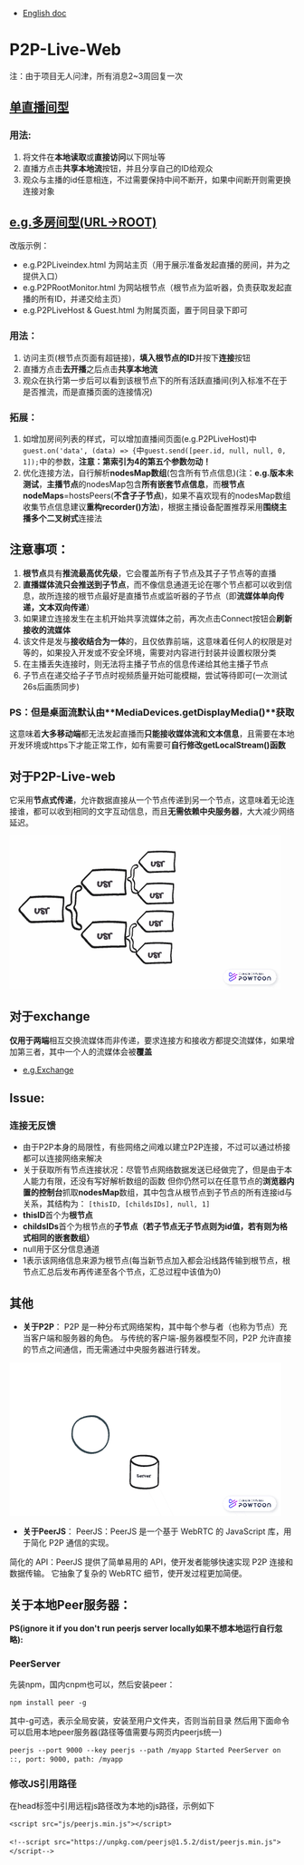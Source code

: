 - [English doc](README.md)

# P2P-Live-Web
注：由于项目无人问津，所有消息2~3周回复一次
## [单直播间型](https://aiksxd.github.io/P2PLiveWebCN.html)
### 用法:
1. 将文件在**本地读取**或**直接访问**以下网址等
2. 直播方点击**共享本地流**按钮，并且分享自己的ID给观众
3. 观众与主播的id任意相连，不过需要保持中间不断开，如果中间断开则需更换连接对象

## [e.g.多房间型(URL->ROOT)](https://aiksxd.github.io/e.g.P2PRootMonitorCN.html)
改版示例：
+ e.g.P2PLiveindex.html 为网站主页（用于展示准备发起直播的房间，并为之提供入口）
+ e.g.P2PRootMonitor.html 为网站根节点（根节点为监听器，负责获取发起直播的所有ID，并递交给主页）
+ e.g.P2PLiveHost & Guest.html 为附属页面，置于同目录下即可
### 用法：
1. 访问主页(根节点页面有超链接)，**填入根节点的ID**并按下**连接**按钮
2. 直播方点击**去开播**之后点击**共享本地流**
3. 观众在执行第一步后可以看到该根节点下的所有活跃直播间(列入标准不在于是否推流，而是直播页面的连接情况)
### 拓展：
1. 如增加房间列表的样式，可以增加直播间页面(e.g.P2PLiveHost)中`guest.on('data', (data) => {`中`guest.send([peer.id, null, null, 0, 1]);`中的参数，**注意：第索引为4的第五个参数勿动！**
2. 优化连接方法，自行解析**nodesMap数组**(包含所有节点信息)(注：**e.g.版本未测试**，**主播节点**的nodesMap包含**所有嵌套节点信息**，而**根节点nodeMaps**=hostsPeers(**不含子子节点**)，如果不喜欢现有的nodesMap数组收集节点信息建议**重构recorder()方法**)，根据主播设备配置推荐采用**围绕主播多个二叉树式**连接法

## **注意事项**：
1. **根节点**具有**推流最高优先级**，它会覆盖所有子节点及其子子节点等的直播
2. **直播媒体流只会推送到子节点**，而不像信息通道无论在哪个节点都可以收到信息，故所连接的根节点最好是直播节点或监听器的子节点（即**流媒体单向传递，文本双向传递**）
3. 如果建立连接发生在主机开始共享流媒体之前，再次点击Connect按钮会**刷新接收的流媒体**
4. 该文件是发与**接收结合为一体**的，且仅依靠前端，这意味着任何人的权限是对等的，如果投入开发或不安全环境，需要对内容进行封装并设置权限分类
5. 在主播丢失连接时，则无法将主播子节点的信息传递给其他主播子节点
6. 子节点在递交给子子节点时视频质量开始可能模糊，尝试等待即可(一次测试26s后画质同步)

### PS：但是桌面流默认由**MediaDevices.getDisplayMedia()**获取
这意味着**大多移动端**都无法发起直播而**只能接收媒体流和文本信息**，且需要在本地开发环境或https下才能正常工作，如有需要可**自行修改getLocalStream()函数**

## 对于**P2P-Live-web**
它采用**节点式传递**，允许数据直接从一个节点传递到另一个节点，这意味着无论连接谁，都可以收到相同的文字互动信息，而且**无需依赖中央服务器**，大大减少网络延迟。

 ![DeliverGIF](https://github.com/aiksxd/material/blob/main/img/DeliverGIF.gif)

## 对于**exchange**
**仅用于两端**相互交换流媒体而非传递，要求连接方和接收方都提交流媒体，如果增加第三者，其中一个人的流媒体会被**覆盖**
- [e.g.Exchange](https://aiksxd.github.io/e.g.exchange.html)

## Issue: 
### 连接无反馈
+ 由于P2P本身的局限性，有些网络之间难以建立P2P连接，不过可以通过桥接都可以连接网络来解决
+ 关于获取所有节点连接状况：尽管节点网络数据发送已经做完了，但是由于本人能力有限，还没有写好解析数组的函数
但你仍然可以在任意节点的**浏览器内置的控制台**抓取**nodesMap**数组，其中包含从根节点到子节点的所有连接id与关系，其结构为：
`[thisID, [childsIDs], null, 1]`
+ **thisID**首个为**根节点**
+ **childsIDs**首个为根节点的**子节点（若子节点无子节点则为id值，若有则为格式相同的嵌套数组）**
+ null用于区分信息通道
+ 1表示该网络信息来源为根节点(每当新节点加入都会沿线路传输到根节点，根节点汇总后发布再传递至各个节点，汇总过程中该值为0)

## 其他
+ **关于P2P**：
P2P 是一种分布式网络架构，其中每个参与者（也称为节点）充当客户端和服务器的角色。
与传统的客户端-服务器模型不同，P2P 允许直接的节点之间通信，而无需通过中央服务器进行转发。

![P2PGIF](https://github.com/aiksxd/material/blob/main/img/P2PGIF.gif)

+ **关于PeerJS**：
PeerJS：PeerJS 是一个基于 WebRTC 的 JavaScript 库，用于简化 P2P 通信的实现。

简化的 API：PeerJS 提供了简单易用的 API，使开发者能够快速实现 P2P 连接和数据传输。
它抽象了复杂的 WebRTC 细节，使开发过程更加简便。
>
## **关于本地Peer服务器**：
**PS(ignore it if you don't run peerjs server locally如果不想本地运行自行忽略):**
### PeerServer
先装npm，国内cnpm也可以，然后安装peer：
```
npm install peer -g
```
其中-g可选，表示全局安装，安装至用户文件夹，否则当前目录 
然后用下面命令可以启用本地peer服务器(路径等值需要与网页内peerjs统一)
```
peerjs --port 9000 --key peerjs --path /myapp Started PeerServer on ::, port: 9000, path: /myapp
```
### 修改JS引用路径
在head标签中引用远程js路径改为本地的js路径，示例如下
```
<script src="js/peerjs.min.js"></script>

<!--script src="https://unpkg.com/peerjs@1.5.2/dist/peerjs.min.js"></script-->
```

